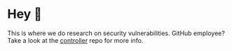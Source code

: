 # Hey 👋
This is where we do research on security vulnerabilities.  GitHub employee?  Take a look at the [controller](https://github.com/controller) repo for more info.
